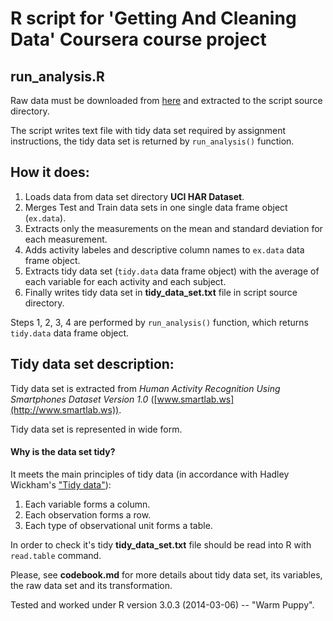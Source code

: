 R script for 'Getting And Cleaning Data' Coursera course project
================================================================

run_analysis.R
--------------

Raw data must be downloaded from [here](https://d396qusza40orc.cloudfront.net/getdata%2Fprojectfiles%2FUCI%20HAR%20Dataset.zip) and extracted to the script source directory.

The script writes text file with tidy data set required by assignment instructions, the tidy data set is returned by `run_analysis()` function.

How it does:
------------

1. Loads data from data set directory __UCI HAR Dataset__.
2. Merges Test and Train data sets in one single data frame object (`ex.data`).
3. Extracts only the measurements on the mean and standard deviation for each measurement.
4. Adds activity labeles and descriptive column names to `ex.data` data frame object.
5. Extracts tidy data set (`tidy.data` data frame object) with the average of each variable for each activity and each subject.
6. Finally writes tidy data set in __tidy_data_set.txt__ file in script source directory.

Steps 1, 2, 3, 4 are performed by `run_analysis()` function, which returns `tidy.data` data frame object.

Tidy data set description:
--------------------------

Tidy data set is extracted from _Human Activity Recognition Using Smartphones Dataset Version 1.0_ ([www.smartlab.ws](http://www.smartlab.ws)).

Tidy data set is represented in wide form.

#### Why is the data set tidy?

It meets the main principles of tidy data (in accordance with Hadley Wickham's ["Tidy data"](http://vita.had.co.nz/papers/tidy-data.pdf)):

1. Each variable forms a column.
2. Each observation forms a row.
3. Each type of observational unit forms a table.

In order to check it's tidy __tidy_data_set.txt__ file should be read into R with `read.table` command.

Please, see __codebook.md__ for more details about tidy data set, its variables, the raw data set and its transformation.

Tested and worked under R version 3.0.3 (2014-03-06) -- "Warm Puppy".
